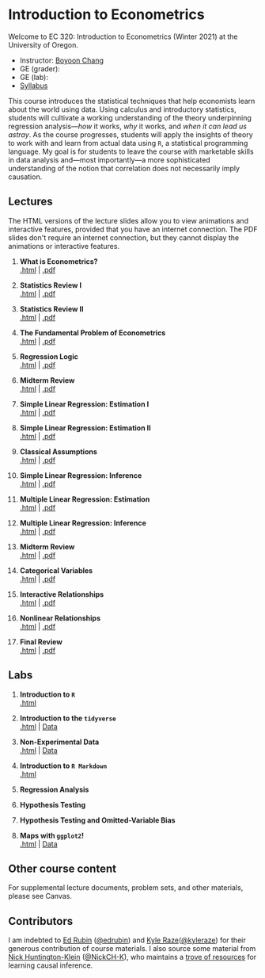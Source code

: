 # Introduction to Econometrics

Welcome to EC 320: Introduction to Econometrics (Winter 2021) at the University of Oregon.

- Instructor: [Boyoon Chang](https://bchang.me)
- GE (grader): 
- GE (lab):  
- [Syllabus](https://raw.githack.com/kyleraze/EC320_Econometrics/master/Syllabus/syllabus.pdf)


This course introduces the statistical techniques that help economists learn about the world using data. Using calculus and introductory statistics, students will cultivate a working understanding of the theory underpinning regression analysis&mdash;*how* it works, *why* it works, and *when it can lead us astray*. As the course progresses, students will apply the insights of theory to work with and learn from actual data using `R`, a statistical programming language. My goal is for students to leave the course with marketable skills in data analysis and&mdash;most importantly&mdash;a more sophisticated understanding of the notion that correlation does not necessarily imply causation.



## Lectures

The HTML versions of the lecture slides allow you to view animations and interactive features, provided that you have an internet connection. The PDF slides don't require an internet connection, but they cannot display the animations or interactive features.

1. **What is Econometrics?** <br> [.html]() | [.pdf]()

2. **Statistics Review I** <br> [.html]() | [.pdf]()

3. **Statistics Review II** <br> [.html]() | [.pdf]()

4. **The Fundamental Problem of Econometrics** <br> [.html]() | [.pdf]()

5. **Regression Logic** <br> [.html]() | [.pdf]()

6. **Midterm Review** <br> [.html]() | [.pdf]()

7. **Simple Linear Regression: Estimation I** <br> [.html]() | [.pdf]()

8. **Simple Linear Regression: Estimation II** <br> [.html]() | [.pdf]()

9. **Classical Assumptions** <br> [.html]() | [.pdf]()

10. **Simple Linear Regression: Inference** <br> [.html]() | [.pdf]()

11. **Multiple Linear Regression: Estimation** <br> [.html]() | [.pdf]()

12. **Multiple Linear Regression: Inference** <br> [.html]() | [.pdf]()

13. **Midterm Review** <br> [.html]() | [.pdf]()

14. **Categorical Variables** <br> [.html]() | [.pdf]()

15. **Interactive Relationships** <br> [.html]() | [.pdf]()

16. **Nonlinear Relationships** <br> [.html]() | [.pdf]()

17. **Final Review** <br> [.html]() | [.pdf]()

## Labs

1. **Introduction to `R`** <br> [.html]()

2. **Introduction to the `tidyverse`** <br> [.html]() | [Data]()

3. **Non-Experimental Data** <br> [.html]() | [Data]()

4. **Introduction to `R Markdown`** <br> [.html]()

5. **Regression Analysis**

6. **Hypothesis Testing**

7. **Hypothesis Testing and Omitted-Variable Bias**

8. **Maps with `ggplot2`!** <br> [.html]() | [Data]()


## Other course content

For supplemental lecture documents, problem sets, and other materials, please see Canvas.

## Contributors

I am indebted to [Ed Rubin](http://edrub.in/) ([@edrubin](https://github.com/edrubin)) and [Kyle Raze](https://kyleraze.com/)([@kyleraze](https://github.com/kyleraze)) for their generous contribution of course materials. I also source some material from [Nick Huntington-Klein](https://nickchk.com/) ([@NickCH-K](https://github.com/NickCH-K)), who maintains a [trove of resources](https://nickchk.com/causalgraphs.html) for learning causal inference. 
